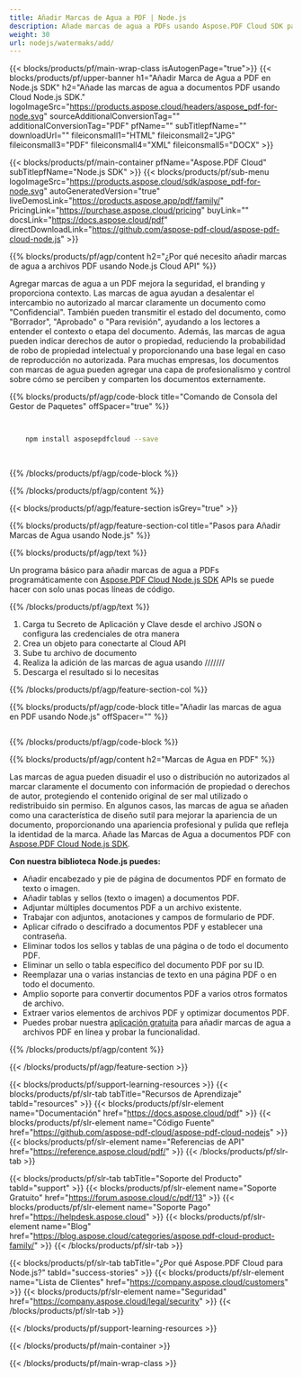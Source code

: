 ```yaml
---
title: Añadir Marcas de Agua a PDF | Node.js
description: Añade marcas de agua a PDFs usando Aspose.PDF Cloud SDK para Node.js. Soporte para marcas de agua de texto e imagen.
weight: 30
url: nodejs/watermaks/add/
---
```


{{< blocks/products/pf/main-wrap-class isAutogenPage="true">}}
{{< blocks/products/pf/upper-banner h1="Añadir Marca de Agua a PDF en Node.js SDK" h2="Añade las marcas de agua a documentos PDF usando Cloud Node.js SDK." logoImageSrc="https://products.aspose.cloud/headers/aspose_pdf-for-node.svg" sourceAdditionalConversionTag="" additionalConversionTag="PDF" pfName="" subTitlepfName="" downloadUrl="" fileiconsmall1="HTML" fileiconsmall2="JPG" fileiconsmall3="PDF" fileiconsmall4="XML" fileiconsmall5="DOCX" >}}

{{< blocks/products/pf/main-container pfName="Aspose.PDF Cloud" subTitlepfName="Node.js SDK" >}}
{{< blocks/products/pf/sub-menu logoImageSrc="https://products.aspose.cloud/sdk/aspose_pdf-for-node.svg"
autoGeneratedVersion="true"
liveDemosLink="https://products.aspose.app/pdf/family/" PricingLink="https://purchase.aspose.cloud/pricing" buyLink="" docsLink="https://docs.aspose.cloud/pdf"  directDownloadLink="https://github.com/aspose-pdf-cloud/aspose-pdf-cloud-node.js" >}}

{{% blocks/products/pf/agp/content h2="¿Por qué necesito añadir marcas de agua a archivos PDF usando Node.js Cloud API" %}}

Agregar marcas de agua a un PDF mejora la seguridad, el branding y proporciona contexto. Las marcas de agua ayudan a desalentar el intercambio no autorizado al marcar claramente un documento como "Confidencial". También pueden transmitir el estado del documento, como "Borrador", "Aprobado" o "Para revisión", ayudando a los lectores a entender el contexto o etapa del documento. Además, las marcas de agua pueden indicar derechos de autor o propiedad, reduciendo la probabilidad de robo de propiedad intelectual y proporcionando una base legal en caso de reproducción no autorizada. Para muchas empresas, los documentos con marcas de agua pueden agregar una capa de profesionalismo y control sobre cómo se perciben y comparten los documentos externamente.

{{% blocks/products/pf/agp/code-block title="Comando de Consola del Gestor de Paquetes" offSpacer="true" %}}

```bash

     
    npm install asposepdfcloud --save
     
     

```

{{% /blocks/products/pf/agp/code-block %}}

{{% /blocks/products/pf/agp/content %}}

{{< blocks/products/pf/agp/feature-section isGrey="true" >}}

{{% blocks/products/pf/agp/feature-section-col title="Pasos para Añadir Marcas de Agua usando Node.js" %}}

{{% blocks/products/pf/agp/text %}}

Un programa básico para añadir marcas de agua a PDFs programáticamente con
[Aspose.PDF Cloud Node.js SDK](https://products.aspose.cloud/pdf/nodejs/)
APIs se puede hacer con solo unas pocas líneas de código.

{{% /blocks/products/pf/agp/text %}}

1. Carga tu Secreto de Aplicación y Clave desde el archivo JSON o configura las credenciales de otra manera
1. Crea un objeto para conectarte al Cloud API
1. Sube tu archivo de documento
1. Realiza la adición de las marcas de agua usando ///////
1. Descarga el resultado si lo necesitas

{{% /blocks/products/pf/agp/feature-section-col %}}


{{% blocks/products/pf/agp/code-block title="Añadir las marcas de agua en PDF usando Node.js" offSpacer="" %}}

```js


```

{{% /blocks/products/pf/agp/code-block %}}

{{% blocks/products/pf/agp/content h2="Marcas de Agua en PDF" %}}

Las marcas de agua pueden disuadir el uso o distribución no autorizados al marcar claramente el documento con información de propiedad o derechos de autor, protegiendo el contenido original de ser mal utilizado o redistribuido sin permiso.
En algunos casos, las marcas de agua se añaden como una característica de diseño sutil para mejorar la apariencia de un documento, proporcionando una apariencia profesional y pulida que refleja la identidad de la marca.
Añade las Marcas de Agua a documentos PDF con [Aspose.PDF Cloud Node.js SDK](https://products.aspose.cloud/pdf/nodejs/).

**Con nuestra biblioteca Node.js puedes:**

+ Añadir encabezado y pie de página de documentos PDF en formato de texto o imagen.
+ Añadir tablas y sellos (texto o imagen) a documentos PDF.
+ Adjuntar múltiples documentos PDF a un archivo existente.
+ Trabajar con adjuntos, anotaciones y campos de formulario de PDF.
+ Aplicar cifrado o descifrado a documentos PDF y establecer una contraseña.
+ Eliminar todos los sellos y tablas de una página o de todo el documento PDF.
+ Eliminar un sello o tabla específico del documento PDF por su ID.
+ Reemplazar una o varias instancias de texto en una página PDF o en todo el documento.
+ Amplio soporte para convertir documentos PDF a varios otros formatos de archivo.
+ Extraer varios elementos de archivos PDF y optimizar documentos PDF.
+ Puedes probar nuestra [aplicación gratuita](https://products.aspose.app/pdf/watermark) para añadir marcas de agua a archivos PDF en línea y probar la funcionalidad.

{{% /blocks/products/pf/agp/content %}}

{{< /blocks/products/pf/agp/feature-section >}}

{{< blocks/products/pf/support-learning-resources >}}
{{< blocks/products/pf/slr-tab tabTitle="Recursos de Aprendizaje" tabId="resources" >}}
{{< blocks/products/pf/slr-element name="Documentación" href="https://docs.aspose.cloud/pdf" >}}
{{< blocks/products/pf/slr-element name="Código Fuente" href="https://github.com/aspose-pdf-cloud/aspose-pdf-cloud-nodejs" >}}
{{< blocks/products/pf/slr-element name="Referencias de API" href="https://reference.aspose.cloud/pdf/" >}}
{{< /blocks/products/pf/slr-tab >}}

{{< blocks/products/pf/slr-tab tabTitle="Soporte del Producto" tabId="support" >}}
{{< blocks/products/pf/slr-element name="Soporte Gratuito" href="https://forum.aspose.cloud/c/pdf/13" >}}
{{< blocks/products/pf/slr-element name="Soporte Pago" href="https://helpdesk.aspose.cloud" >}}
{{< blocks/products/pf/slr-element name="Blog" href="https://blog.aspose.cloud/categories/aspose.pdf-cloud-product-family/" >}}
{{< /blocks/products/pf/slr-tab >}}

{{< blocks/products/pf/slr-tab tabTitle="¿Por qué Aspose.PDF Cloud para Node.js?" tabId="success-stories" >}}
{{< blocks/products/pf/slr-element name="Lista de Clientes" href="https://company.aspose.cloud/customers" >}}
{{< blocks/products/pf/slr-element name="Seguridad" href="https://company.aspose.cloud/legal/security" >}}
{{< /blocks/products/pf/slr-tab >}}

{{< /blocks/products/pf/support-learning-resources >}}

<!-- aboutfile Ends -->

{{< /blocks/products/pf/main-container >}}

{{< /blocks/products/pf/main-wrap-class >}}



